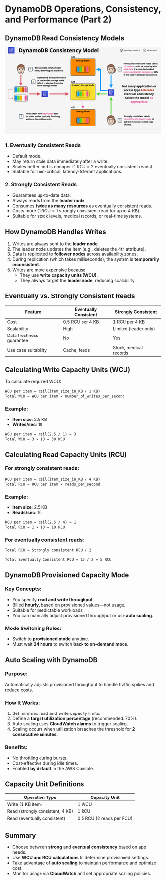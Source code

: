 # DynamoDB Operations, Consistency, and Performance (Part 2)

## DynamoDB Read Consistency Models

![alt text](./Images/image-5.png)

### 1. Eventually Consistent Reads

- Default mode.
- May return stale data immediately after a write.
- Scales better and is cheaper (1 RCU = 2 eventually consistent reads).
- Suitable for non-critical, latency-tolerant applications.

### 2. Strongly Consistent Reads

- Guarantees up-to-date data.
- Always reads from the **leader node**.
- Consumes **twice as many resources** as eventually consistent reads.
- Costs more (1 RCU = 1 strongly consistent read for up to 4 KB).
- Suitable for stock levels, medical records, or real-time systems.

## How DynamoDB Handles Writes

1. Writes are always sent to the **leader node**.
2. The leader node updates the item (e.g., deletes the 4th attribute).
3. Data is replicated to **follower nodes** across availability zones.
4. During replication (which takes milliseconds), the system is **temporarily inconsistent**.
5. Writes are more expensive because:
   - They use **write capacity units (WCU)**.
   - They always target the **leader node**, reducing scalability.

## Eventually vs. Strongly Consistent Reads

| Feature                  | Eventually Consistent | Strongly Consistent    |
| ------------------------ | --------------------- | ---------------------- |
| Cost                     | 0.5 RCU per 4 KB      | 1 RCU per 4 KB         |
| Scalability              | High                  | Limited (leader only)  |
| Data freshness guarantee | No                    | Yes                    |
| Use case suitability     | Cache, feeds          | Stock, medical records |

## Calculating Write Capacity Units (WCU)

To calculate required WCU:

```text
WCU per item = ceil(item_size_in_KB / 1 KB)
Total WCU = WCU per item × number_of_writes_per_second
```

### Example:

- **Item size**: 2.5 KB
- **Writes/sec**: 10

```text
WCU per item = ceil(2.5 / 1) = 3
Total WCU = 3 × 10 = 30 WCU
```

## Calculating Read Capacity Units (RCU)

### For **strongly consistent reads**:

```text
RCU per item = ceil(item_size_in_KB / 4 KB)
Total RCU = RCU per item × reads_per_second
```

### Example:

- **Item size**: 2.5 KB
- **Reads/sec**: 10

```text
RCU per item = ceil(2.5 / 4) = 1
Total RCU = 1 × 10 = 10 RCU
```

### For **eventually consistent reads**:

```text
Total RCU = Strongly consistent RCU / 2
```

```text
Total Eventually Consistent RCU = 10 / 2 = 5 RCU
```

## DynamoDB Provisioned Capacity Mode

### Key Concepts:

- You specify **read and write throughput**.
- Billed **hourly**, based on provisioned values—not usage.
- Suitable for predictable workloads.
- You can manually adjust provisioned throughput or use **auto scaling**.

### Mode Switching Rules:

- Switch to **provisioned mode** anytime.
- Must wait **24 hours** to switch **back to on-demand mode**.

## Auto Scaling with DynamoDB

### Purpose:

Automatically adjusts provisioned throughput to handle traffic spikes and reduce costs.

### How It Works:

1. Set min/max read and write capacity limits.
2. Define a **target utilization percentage** (recommended: 70%).
3. Auto scaling uses **CloudWatch alarms** to trigger scaling.
4. Scaling occurs when utilization breaches the threshold for **2 consecutive minutes**.

### Benefits:

- No throttling during bursts.
- Cost-effective during idle times.
- Enabled **by default** in the AWS Console.

## Capacity Unit Definitions

| Operation Type                   | Capacity Unit             |
| -------------------------------- | ------------------------- |
| Write (1 KB item)                | 1 WCU                     |
| Read (strongly consistent, 4 KB) | 1 RCU                     |
| Read (eventually consistent)     | 0.5 RCU (2 reads per RCU) |

## Summary

- Choose between **strong** and **eventual consistency** based on app needs.
- Use **WCU and RCU calculations** to determine provisioned settings.
- Take advantage of **auto scaling** to maintain performance and optimize cost.
- Monitor usage via **CloudWatch** and set appropriate scaling policies.
